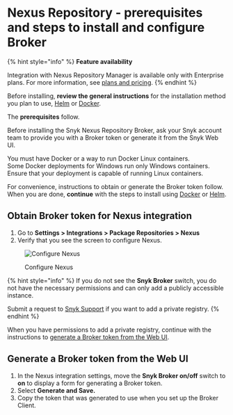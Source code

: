 # Nexus Repository - prerequisites and steps to install and configure Broker

{% hint style="info" %}
**Feature availability**

Integration with Nexus Repository Manager is available only with Enterprise plans. For more information, see [plans and pricing](https://snyk.io/plans/).
{% endhint %}

Before installing, **review the general instructions** for the installation method you plan to use, [Helm](../install-and-configure-broker-using-helm.md) or [Docker](../install-and-configure-broker-using-docker.md).

The **prerequisites** follow.

Before installing the Snyk Nexus Repository Broker, ask your Snyk account team to provide you with a Broker token or generate it from the Snyk Web UI.

You must have Docker or a way to run Docker Linux containers.\
Some Docker deployments for Windows run only Windows containers. Ensure that your deployment is capable of running Linux containers.

For convenience, instructions to obtain or generate the Broker token follow. When you are done, **continue** with the steps to install using [Docker](set-up-snyk-broker-with-nexus-repository-manager.md) or [Helm](nexus-repository-install-and-configure-using-helm.md).

## Obtain Broker token for Nexus integration

1. Go to **Settings > Integrations > Package Repositories > Nexus**
2. Verify that you see the screen to configure Nexus.

<figure><img src="../../../../../.gitbook/assets/Screenshot 2022-07-15 at 15.15.11.png" alt="Configure Nexus"><figcaption><p>Configure Nexus</p></figcaption></figure>

{% hint style="info" %}
If you do not see the **Snyk Broker** switch, you do not have the necessary permissions and can only add a publicly accessible instance.

Submit a request to [Snyk Support](https://support.snyk.io) if you want to add a private registry.
{% endhint %}

When you have permissions to add a private registry, continue with the instructions to [generate a Broker token from the Web UI](./#generate-a-broker-token-from-the-web-ui).

## Generate a Broker token from the Web UI

1. In the Nexus integration settings, move the **Snyk Broker on/off** switch to **on** to display a form for generating a Broker token.
2. Select **Generate and Save.**
3. Copy the token that was generated to use when you set up the Broker Client.
